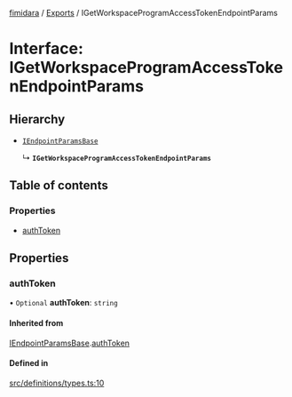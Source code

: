 [fimidara](../README.md) / [Exports](../modules.md) / IGetWorkspaceProgramAccessTokenEndpointParams

# Interface: IGetWorkspaceProgramAccessTokenEndpointParams

## Hierarchy

- [`IEndpointParamsBase`](IEndpointParamsBase.md)

  ↳ **`IGetWorkspaceProgramAccessTokenEndpointParams`**

## Table of contents

### Properties

- [authToken](IGetWorkspaceProgramAccessTokenEndpointParams.md#authtoken)

## Properties

### authToken

• `Optional` **authToken**: `string`

#### Inherited from

[IEndpointParamsBase](IEndpointParamsBase.md).[authToken](IEndpointParamsBase.md#authtoken)

#### Defined in

[src/definitions/types.ts:10](https://github.com/softkave/files-js/blob/852341e/src/definitions/types.ts#L10)
